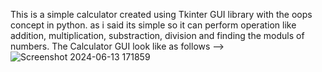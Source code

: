 This is a simple calculator created using Tkinter GUI library with the oops concept in python. as i said its simple so it can perform operation like addition, multiplication, substraction, division and finding the moduls of numbers.
The Calculator GUI look like as follows -->
![Screenshot 2024-06-13 171859](https://github.com/KODI-13/Calculator/assets/144531434/1536582a-e2c7-4d1f-8e11-1df51ed3f2d4)
